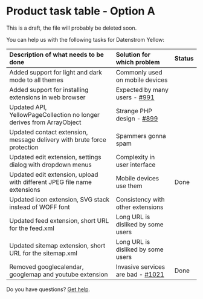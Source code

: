 # Product task table - Option A

This is a draft, the file will probably be deleted soon.

You can help us with the following tasks for Datenstrom Yellow:

| Description of what needs to be done | Solution for which problem | Status |
|:---------------------------------|:---------------------------|--------|
| Added support for light and dark mode to all themes                     | Commonly used on mobile devices
| Added support for installing extensions in web browser                  | Expected by many users - [#991](https://github.com/datenstrom/community/discussions/991)
| Updated API, YellowPageCollection no longer derives from ArrayObject    | Strange PHP design - [#899](https://github.com/datenstrom/community/discussions/899)
| Updated contact extension, message delivery with brute force protection | Spammers gonna spam
| Updated edit extension, settings dialog with dropdown menus             | Complexity in user interface
| Updated edit extension, upload with different JPEG file name extensions | Mobile devices use them | Done
| Updated icon extension, SVG stack instead of WOFF font                  | Consistency with other extensions
| Updated feed extension, short URL for the feed.xml                      | Long URL is disliked by some users
| Updated sitemap extension, short URL for the sitemap.xml                | Long URL is disliked by some users
| Removed googlecalendar, googlemap and youtube extension                 | Invasive services are bad - [#1021](https://github.com/datenstrom/community/discussions/1021) | Done

Do you have questions? [Get help](https://datenstrom.se/yellow/help/).
